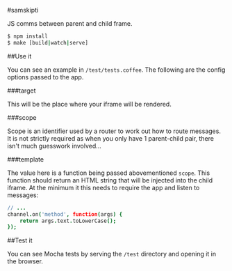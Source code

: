 #samskipti

JS comms between parent and child frame.

```bash
$ npm install
$ make [build|watch|serve]
```

##Use it

You can see an example in `/test/tests.coffee`. The following are the config options passed to the app.

###target

This will be the place where your iframe will be rendered.

###scope

Scope is an identifier used by a router to work out how to route messages. It is not strictly required as when you only have 1 parent-child pair, there isn't much guesswork involved...

###template

The value here is a function being passed abovementioned `scope`. This function should return an HTML string that will be injected into the child iframe. At the minimum it this needs to require the app and listen to messages:

```coffeescript
// ...
channel.on('method', function(args) {
    return args.text.toLowerCase();
});
```

##Test it

You can see Mocha tests by serving the `/test` directory and opening it in the browser.